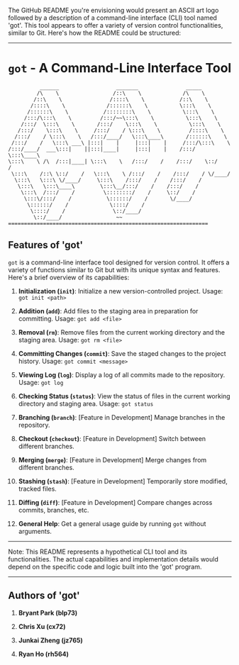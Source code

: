 The GitHub README you're envisioning would present an ASCII art logo followed by a description of a command-line interface (CLI) tool named 'got'. This tool appears to offer a variety of version control functionalities, similar to Git. Here's how the README could be structured:

---

# `got` - A Command-Line Interface Tool

```
          ______                  _______               _____         
         /\    \                 /::\    \             /\    \         
        /::\    \               /::::\    \           /::\    \        
       /::::\    \             /::::::\    \          \:::\    \       
      /::::::\    \           /::::::::\    \          \:::\    \      
     /:::/\:::\    \         /:::/~~\:::\    \          \:::\    \     
    /:::/  \:::\    \       /:::/    \:::\    \          \:::\    \    
   /:::/    \:::\    \     /:::/    / \:::\    \         /::::\    \   
  /:::/    / \:::\    \   /:::/____/   \:::\____\       /::::::\    \  
 /:::/    /   \:::\ ___\ |:::|    |     |:::|    |     /:::/\:::\    \ 
/:::/____/  ___\:::|    ||:::|____|     |:::|    |    /:::/  \:::\____\
\:::\    \ /\  /:::|____| \:::\    \   /:::/    /    /:::/    \::/    /
 \:::\    /::\ \::/    /   \:::\    \ /:::/    /    /:::/    / \/____/ 
  \:::\   \:::\ \/____/     \:::\    /:::/    /    /:::/    /          
   \:::\   \:::\____\        \:::\__/:::/    /    /:::/    /           
    \:::\  /:::/    /         \::::::::/    /     \::/    /            
     \:::\/:::/    /           \::::::/    /       \/____/             
      \::::::/    /             \::::/    /                            
       \::::/    /               \::/____/                             
        \::/____/                 ~~                                   
===============================================================
```

## Features of 'got'

`got` is a command-line interface tool designed for version control. It offers a variety of functions similar to Git but with its unique syntax and features. Here's a brief overview of its capabilities:

1. **Initialization (`init`)**: Initialize a new version-controlled project. Usage: `got init <path>`

2. **Addition (`add`)**: Add files to the staging area in preparation for committing. Usage: `got add <file>`

3. **Removal (`rm`)**: Remove files from the current working directory and the staging area. Usage: `got rm <file>`

4. **Committing Changes (`commit`)**: Save the staged changes to the project history. Usage: `got commit <message>`

5. **Viewing Log (`log`)**: Display a log of all commits made to the repository. Usage: `got log`

6. **Checking Status (`status`)**: View the status of files in the current working directory and staging area. Usage: `got status`

7. **Branching (`branch`)**: [Feature in Development] Manage branches in the repository.

8. **Checkout (`checkout`)**: [Feature in Development] Switch between different branches.

9. **Merging (`merge`)**: [Feature in Development] Merge changes from different branches.

10. **Stashing (`stash`)**: [Feature in Development] Temporarily store modified, tracked files.

11. **Diffing (`diff`)**: [Feature in Development] Compare changes across commits, branches, etc.

12. **General Help**: Get a general usage guide by running `got` without arguments.

---

Note: This README represents a hypothetical CLI tool and its functionalities. The actual capabilities and implementation details would depend on the specific code and logic built into the 'got' program.

--- 

## Authors of 'got'

1. **Bryant Park (blp73)**

2. **Chris Xu (cx72)**

3. **Junkai Zheng (jz765)**

4. **Ryan Ho (rh564)**